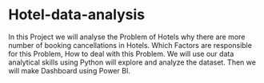 # Hotel-data-analysis
In this Project we will analyse the Problem of Hotels why there are more number of booking cancellations in Hotels. Which Factors are responsible for this Problem, How to deal with this Problem. We will use our data analytical skills using Python will explore and analyze the dataset. Then we will make Dashboard using Power BI. 
